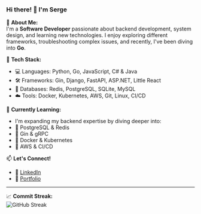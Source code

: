 ### Hi there! 👋 I'm Serge 

🚀 **About Me:**  
I'm a **Software Developer** passionate about backend development, system design, and learning new technologies. I enjoy exploring different frameworks, troubleshooting complex issues, and recently, I've been diving into **Go**.  

🔧 **Tech Stack:**  
- 💻 Languages: Python, Go, JavaScript, C# & Java  
- 🛠️ Frameworks: Gin, Django, FastAPI, ASP.NET, Little React  
- 💾 Databases: Redis, PostgreSQL, SQLite, MySQL  
- ☁️ Tools: Docker, Kubernetes, AWS, Git, Linux, CI/CD 

🌱 **Currently Learning:**  
- I'm expanding my backend expertise by diving deeper into:   
- 📌 PostgreSQL & Redis 
- 📌 Gin & gRPC
- 📌 Docker & Kubernetes 
- 📌 AWS & CI/CD
  
📫 **Let's Connect!**  
- 💼 [LinkedIn](https://www.linkedin.com/in/serge-thomas/)  
- 📝 [Portfolio](https://sergethomas.github.io/HawtDawg/)  

---

📈 **Commit Streak:**  
![GitHub Streak](https://streak-stats.demolab.com/?user=SergeThomas&theme=radical)  
